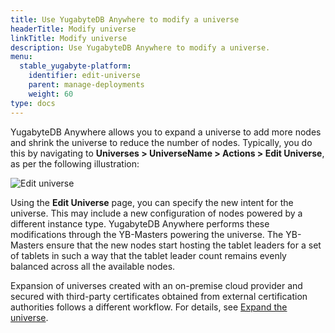 ```yaml
---
title: Use YugabyteDB Anywhere to modify a universe
headerTitle: Modify universe
linkTitle: Modify universe
description: Use YugabyteDB Anywhere to modify a universe.
menu:
  stable_yugabyte-platform:
    identifier: edit-universe
    parent: manage-deployments
    weight: 60
type: docs
---
```


YugabyteDB Anywhere allows you to expand a universe to add more nodes and shrink the universe to reduce the number of nodes. Typically, you do this by navigating to **Universes > UniverseName > Actions > Edit Universe**, as per the following illustration:

![Edit universe](/images/ee/edit-univ.png)

Using the **Edit Universe** page, you can specify the new intent for the universe. This may include a new configuration of nodes powered by a different instance type. YugabyteDB Anywhere performs these modifications through the YB-Masters powering the universe. The YB-Masters ensure that the new nodes start hosting the tablet leaders for a set of tablets in such a way that the tablet leader count remains evenly balanced across all the available nodes.

Expansion of universes created with an on-premise cloud provider and secured with third-party certificates obtained from external certification authorities follows a different workflow. For details, see [Expand the universe](../../security/enable-encryption-in-transit#expand-the-universe).
